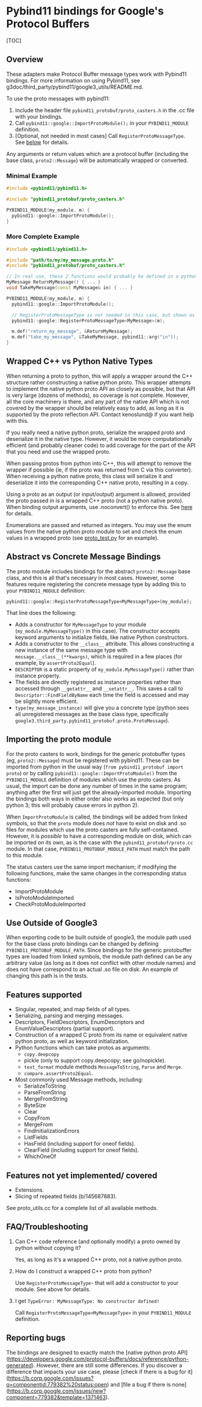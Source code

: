 # Pybind11 bindings for Google's Protocol Buffers

[TOC]

## Overview

These adapters make Protocol Buffer message types work with Pybind11 bindings.
For more information on using Pybind11, see
g3doc/third_party/pybind11/google3_utils/README.md.

To use the proto messages with pybind11:

1. Include the header file `pybind11_protobuf/proto_casters.h`
   in the .cc file with your bindings.
1. Call `pybind11::google::ImportProtoModule();` in your `PYBIND11_MODULE` definition.
1. [Optional, not needed in most cases] Call `RegisterProtoMessageType`. See
   [below](#abstract-vs-concrete-message-bindings) for details.

Any arguments or return values which are a protocol buffer (including the base
class, `proto2::Message`) will be automatically wrapped or converted.

### Minimal Example

```cpp
#include <pybind11/pybind11.h>

#include "pybind11_protobuf/proto_casters.h"

PYBIND11_MODULE(my_module, m) {
  pybind11::google::ImportProtoModule();
}
```

### More Complete Example

```cpp
#include <pybind11/pybind11.h>

#include "path/to/my/my_message.proto.h"
#include "pybind11_protobuf/proto_casters.h"

// In real use, these 2 functions would probably be defined in a python-agnostic library.
MyMessage ReturnMyMessage() { ... }
void TakeMyMessage(const MyMessage& in) { ... }

PYBIND11_MODULE(my_module, m) {
  pybind11::google::ImportProtoModule();

  // RegisterProtoMessageType is not needed in this case, but shown as an example.
  pybind11::google::RegisterProtoMessageType<MyMessage>(m);

  m.def("return_my_message", &ReturnMyMessage);
  m.def("take_my_message", &TakeMyMessage, pybind11::arg("in"));
}
```

## Wrapped C++ vs Python Native Types

When returning a proto to python, this will apply a wrapper around the C++
structure rather constructing a native python proto. This wrapper attempts to
implement the native python proto API as closely as possible, but that API is
very large (dozens of methods), so coverage is not complete. However, all
the core machinery is there, and any part of the native API which is not covered
by the wrapper should be relatively easy to add, as long as it is supported by
the proto reflection API. Contact kenoslund@ if you want help with this.

If you really need a native python proto, serialize the wrapped proto and
deserialize it in the native type. However, it would be more computationally
efficient (and probably cleaner code) to add coverage for the part of the API
that you need and use the wrapped proto.

When passing protos from python into C++, this will attempt to remove the
wrapper if possible (ie, if the proto was returned from C via this converter).
When receiving a python native proto, this class will serialize it and
deserialize it into the corresponding C++ native proto, resulting in a copy.

Using a proto as an output (or input/output) argument is allowed, provided
the proto passed in is a wrapped C++ proto (not a python native proto).
When binding output arguments, use .noconvert() to enforce this.
See [here](https://pybind11.readthedocs.io/en/stable/advanced/functions.html#non-converting-arguments)
for details.

Enumerations are passed and returned as integers. You may use the enum values
from the native python proto module to set and check the enum values in a
wrapped proto (see [proto_test.py](http://google3../pybind11_protobuf/tests/proto_test.py)
for an example).

## Abstract vs Concrete Message Bindings

The proto module includes bindings for the abstract `proto2::Message` base
class, and this is all that's necessary in most cases. However, some features
require registering the concrete message type by adding this to your
`PYBIND11_MODULE` definition:

```
pybind11::google::RegisterProtoMessageType<MyMessageType>(my_module);
```

That line does the following:

- Adds a constructor for `MyMessageType` to your module (`my_module.MyMessageType()`
  in this case). The constructor accepts keyword arguments to initialize fields,
  like native Python constructors.
- Adds a constructor to the `__class__` attribute. This allows constructing a
  new instance of the same message type with `message.__class__(**kwargs)`,
  which is required in a few places (for example, by `assertProto2Equal`).
- `DESCRIPTOR` is a static property of `my_module.MyMessageType()` rather than
  instance property.
- The fields are directly registered as instance properties rather than
  accessed through `__getattr__` and `__setattr__`. This saves a call to
  `Descriptor::FindFieldByName` each time the field is accessed and may be
  slightly more efficient.
- `type(my_message_instance)` will give you a concrete type (python sees all
  unregistered messages as the base class type, specifically
  `google3.third_party.pybind11_protobuf.proto.ProtoMessage`).

## Importing the proto module

For the proto casters to work, bindings for the generic protobuffer types (eg,
`proto2::Message`) must be registered with pybind11. These can be imported from
python in the usual way (`from pybind11_protobuf import proto`)
or by calling `pybind11::google::ImportProtoModule()` from the `PYBIND11_MODULE`
definition of modules which use the proto casters. As usual, the import can be
done any number of times in the same program; anything after the first will just
get the already-imported module. Importing the bindings both ways in either
order also works as expected (but only python 3; this will probably cause errors
in python 2).

When `ImportProtoModule` is called, the bindings will be added from linked
symbols, so that the `proto` module does *not* have to exist on disk and .so
files for modules which use the proto casters are fully self-contained.
However, it is *possible* to have a corresponding module on disk, which can be
imported on its own, as is the case with the `pybind11_protobuf/proto.cc` module.
In that case, `PYBIND11_PROTOBUF_MODULE_PATH` must match the path to this module.

The status casters use the same import mechanism; if modifying the following
functions, make the same changes in the corresponding status functions:
- ImportProtoModule
- IsProtoModuleImported
- CheckProtoModuleImported

## Use Outside of Google3

When exporting code to be built outside of google3, the module path used
for the base class proto bindings can be changed by defining
`PYBIND11_PROTOBUF_MODULE_PATH`. Since bindings for the generic protobuffer
types are loaded from linked symbols, the module path defined can be any
arbitrary value (as long as it does not conflict with other module names) and
does not have correspond to an actual .so file on disk. An example of changing
this path is in the tests.

## Features supported

- Singular, repeated, and map fields of all types.
- Serializing, parsing and merging messages.
- Descriptors, FieldDescriptors, EnumDescriptors and EnumValueDescriptors
  (partial support).
- Construction of a wrapped C proto from its name or equivalent native python
  proto, as well as keyword initialization.
- Python functions which can take protos as arguments:
  - `copy.deepcopy`
  - pickle (only to support copy.deepcopy; see go/nopickle).
  - `text_format` module methods `MessageToString`, `Parse` and `Merge`.
  - `compare.assertProto2Equal`.
- Most commonly used Message methods, including:
  - SerializeToString
  - ParseFromString
  - MergeFromString
  - ByteSize
  - Clear
  - CopyFrom
  - MergeFrom
  - FindInitializationErrors
  - ListFields
  - HasField (including support for oneof fields).
  - ClearField (including support for oneof fields).
  - WhichOneOf

## Features not yet implemented/ covered

- Extensions.
- Slicing of repeated fields (b/145687883).

See proto_utils.cc for a complete list of all available methods.

## FAQ/Troubleshooting

1. Can C++ code reference (and optionally modify) a proto owned by python
   without copying it?

   Yes, as long as it's a wrapped C++ proto, not a native python proto.

2. How do I construct a wrapped C++ proto from python?

   Use `RegisterProtoMessageType`- that will add a constructor to your module.
   See above for details.

3. I get `TypeError: MyMessageType: No constructor defined!`

   Call `RegisterProtoMessageType<MyMessageType>` in your `PYBIND11_MODULE`
   definition.

## Reporting bugs

The bindings are designed to exactly match the [native python proto API]
(https://developers.google.com/protocol-buffers/docs/reference/python-generated).
However, there are still some differences. If you discover a difference that
impacts your use case, please [check if there is a bug for it]
(https://b.corp.google.com/issues?q=componentid:779382%20status:open)
and [file a bug if there is none]
(https://b.corp.google.com/issues/new?component=779382&template=1371463).

